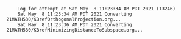         Log for attempt at Sat May  8 11:23:34 AM PDT 2021 (13246)
        Sat May  8 11:23:34 AM PDT 2021 Converting 21MATH530/KBrefOrthogonalProjection.org...
        Sat May  8 11:23:36 AM PDT 2021 Converting 21MATH530/KBrefMinimizingDistanceToSubspace.org...
